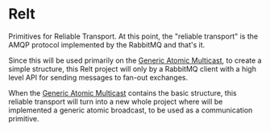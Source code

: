# Relt

Primitives for Reliable Transport. At this point, the "reliable transport" is the AMQP protocol implemented
by the RabbitMQ and that's it.

Since this will be used primarily on the [Generic Atomic Multicast](https://github.com/jabolina/go-mcast), to create
a simple structure, this Relt project will only by a RabbitMQ client with a high level API for sending messages to
fan-out exchanges.

When the [Generic Atomic Multicast](https://github.com/jabolina/go-mcast) contains the basic structure, this reliable
transport will turn into a new whole project where will be implemented a generic atomic broadcast, to be used as a
communication primitive.
